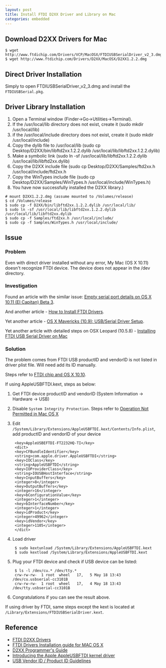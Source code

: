 ```yaml
---
layout: post
title: Install FTDI D2XX Driver and Library on Mac
categories: embedded
---
```


## Download D2XX Drivers for Mac

```
$ wget http://www.ftdichip.com/Drivers/VCP/MacOSX/FTDIUSBSerialDriver_v2_3.dmg
$ wget http://www.ftdichip.com/Drivers/D2XX/MacOSX/D2XX1.2.2.dmg
```

## Direct Driver Installation

Simply to open FTDIUSBSerialDriver_v2_3.dmg and install the `FTDIUSBSerial.pkg`.

## Driver Library Installation

1. Open a Terminal window (Finder->Go->Utilities->Terminal).
2. If the /usr/local/lib directory does not exist, create it (sudo mkdir /usr/local/lib)
3. if the /usr/local/include directory does not exist, create it (sudo mkdir /usr/local/include)
4. Copy the dylib file to /usr/local/lib (sudo cp Desktop/D2XX/bin/libftd2xx.1.2.2.dylib /usr/local/lib/libftd2xx.1.2.2.dylib)
5. Make a symbolic link (sudo ln -sf /usr/local/lib/libftd2xx.1.2.2.dylib /usr/local/lib/libftd2xx.dylib)
6. Copy the D2XX include file (sudo cp Desktop/D2XX/Samples/ftd2xx.h /usr/local/include/ftd2xx.h
7. Copy the WinTypes include file (sudo cp Desktop/D2XX/Samples/WinTypes.h /usr/local/include/WinTypes.h)
8. You have now successfully installed the D2XX library.)

```
# mount D2XX1.2.2.dmg (assume mounted to /Volumes/release)
$ cd /Volumes/release
$ sudo cp -f D2XX/bin/libftd2xx.1.2.2.dylib /usr/local/lib/
$ sudo ln -sf /usr/local/lib/libftd2xx.1.2.2.dylib /usr/local/lib/libftd2xx.dylib
$ sudo cp -f Samples/ftd2xx.h /usr/local/include/
$ sudo cp -f Samples/WinTypes.h /usr/local/include/
```

## Issue

### Problem

Even with direct driver installed without any error, My Mac (OS X 10.11) doesn't recognize FTDI device.
The device does not appear in the /dev directory.

### Investigation

Found an article with the similar issue: [Empty serial port details on OS X 10.11 (El Capitan) Beta 3](https://github.com/voodootikigod/node-serialport/issues/552).

And another article - [How to Install FTDI Drivers](https://learn.sparkfun.com/tutorials/how-to-install-ftdi-drivers/mac).

Yet another article - [OS X Mavericks (10.9): USB/Serial Driver Setup](http://ewen.mcneill.gen.nz/blog/entry/2014-05-25-os-x-mavericks-usb-serial/).

Yet another article with detailed steps on OSX Leopard (10.5.8) - [Installing FTDI USB Serial Driver on Mac](http://dfusion.com.au/wiki/tiki-index.php?page=Installing+FTDI+USB+Serial+Driver+on+Mac)

### Solution

The problem comes from FTDI USB productID and vendorID is not listed in driver plist file. Will need add its ID manually.

Steps refer to [FTDI chip and OS X 10.10](http://www.mommosoft.com/blog/2014/10/24/ftdi-chip-and-os-x-10-10/).

If using AppleUSBFTDI.kext, steps as below:

1. Get FTDI device productID and vendorID (System Information -> Hardware -> USB)
2. Disable `System Integrity Protection`. Steps refer to [Operation Not Permitted in Mac OS X](http://robbie-cao.github.io/blog/2016/05/18/operation-not-permitted-in-mac-osx)
3. Edit `/System/Library/Extensions/AppleUSBFTDI.kext/Contents/Info.plist`, add productID and vendorID of your device

        <key>AppleUSBEFTDI-FT2232HQ-TI</key>
        <dict>
        <key>CFBundleIdentifier</key>
        <string>com.apple.driver.AppleUSBFTDI</string>
        <key>IOClass</key>
        <string>AppleUSBFTDI</string>
        <key>IOProviderClass</key>
        <string>IOUSBHostInterface</string>
        <key>InputBuffers</key>
        <integer>8</integer>
        <key>OutputBuffers</key>
        <integer>16</integer>
        <key>bConfigurationValue</key>
        <integer>1</integer>
        <key>bInterfaceNumber</key>
        <integer>1</integer>
        <key>idProduct</key>
        <integer>49962</integer>
        <key>idVendor</key>
        <integer>1105</integer>
        </dict>

4. Load driver

        $ sudo kextunload /System/Library/Extensions/AppleUSBFTDI.kext
        $ sudo kextload /System/Library/Extensions/AppleUSBFTDI.kext

5. Plug your FTDI device and check if USB device can be listed:

        $ ls -l /dev/cu.* /dev/tty.*
        crw-rw-rw-  1 root  wheel   17,   5 May 18 13:43 /dev/cu.usbserial-cc3101B
        crw-rw-rw-  1 root  wheel   17,   4 May 18 13:43 /dev/tty.usbserial-cc3101B

6. Congratulations if you can see the result above.

If using driver by FTDI, same steps except the kext is located at `/Library/Extensions/FTDIUSBSerialDriver.kext`.

## Reference

- [FTDI D2XX Drivers](http://www.ftdichip.com/Drivers/D2XX.htm)
- [FTDI Drivers Installation guide for MAC OS X](http://www.ftdichip.com/Support/Documents/AppNotes/AN_134_FTDI_Drivers_Installation_Guide_for_MAC_OSX.pdf)
- [D2XX Programmer's Guide](http://www.ftdichip.com/Support/Documents/ProgramGuides/D2XX_Programmer's_Guide(FT_000071).pdf)
- [Introducing the Apple AppleUSBFTDI kernel driver](https://developer.apple.com/library/mac/technotes/tn2315/_index.html)
- [USB Vendor ID / Product ID Guidelines](http://www.ftdichip.com/Support/Documents/TechnicalNotes/TN_100_USB_VID-PID_Guidelines.pdf)

